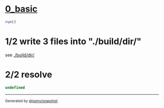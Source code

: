 # [0_basic](../../import_dynamic_and_import_resolve.test.mjs#L18)

```js
run()
```

# 1/2 write 3 files into "./build/dir/"

see [./build/dir/](./build/dir/)

# 2/2 resolve

```js
undefined
```

---

<sub>
  Generated by <a href="https://github.com/jsenv/core/tree/main/packages/independent/snapshot">@jsenv/snapshot</a>
</sub>
